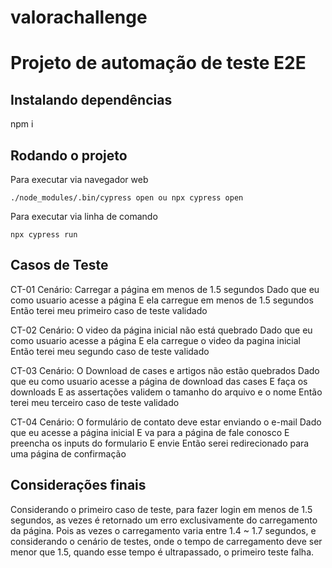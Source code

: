 # valorachallenge

# Projeto de automação de teste E2E

## Instalando dependências
npm i

## Rodando o projeto

Para executar via navegador web
```
./node_modules/.bin/cypress open ou npx cypress open
```
Para executar via linha de comando 
```
npx cypress run
```


## Casos de Teste
CT-01
Cenário: Carregar a página em menos de 1.5 segundos
Dado que eu como usuario acesse a página 
E ela carregue em menos de 1.5 segundos
Então terei meu primeiro caso de teste validado

CT-02
Cenário: O video da página inicial não está quebrado
Dado que eu como usuario acesse a página
E ela carregue o video da pagina inicial
Então terei meu segundo caso de teste validado

CT-03
Cenário: O Download de cases e artigos não estão quebrados
Dado que eu como usuario acesse a página de download das cases
E faça os downloads
E as assertações validem o tamanho do arquivo e o nome
Então terei meu terceiro caso de teste validado

CT-04
Cenário: O formulário de contato deve estar enviando o e-mail
Dado que eu acesse a página inicial
E va para a página de fale conosco
E preencha os inputs do formulario
E envie
Então serei redirecionado para uma página de confirmação 


## Considerações finais
Considerando o primeiro caso de teste, para fazer login em menos de 1.5 segundos, as vezes é retornado um erro exclusivamente do carregamento da página.
Pois as vezes o carregamento varia entre 1.4 ~ 1.7 segundos, e considerando o cenário de testes, onde o tempo de carregamento deve ser menor que 1.5, quando esse tempo é ultrapassado,
o primeiro teste falha.

